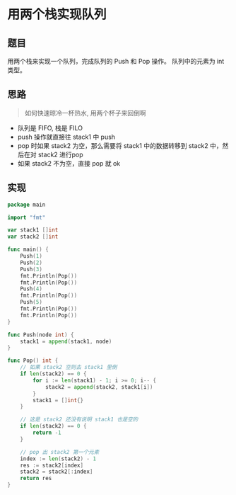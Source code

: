 # 用两个栈实现队列

## 题目

用两个栈来实现一个队列，完成队列的 Push 和 Pop 操作。 队列中的元素为 int 类型。

## 思路

> 如何快速晾冷一杯热水, 用两个杯子来回倒啊

* 队列是 FIFO, 栈是 FILO
* push 操作就直接往 stack1 中 push
* pop 时如果 stack2 为空，那么需要将 stack1 中的数据转移到 stack2 中，然后在对 stack2 进行pop
* 如果 stack2 不为空，直接 pop 就 ok

## 实现

```go
package main

import "fmt"

var stack1 []int
var stack2 []int

func main() {
	Push(1)
	Push(2)
	Push(3)
	fmt.Println(Pop())
	fmt.Println(Pop())
	Push(4)
	fmt.Println(Pop())
	Push(5)
	fmt.Println(Pop())
	fmt.Println(Pop())
}

func Push(node int) {
	stack1 = append(stack1, node)
}

func Pop() int {
	// 如果 stack2 空则去 stack1 里倒
	if len(stack2) == 0 {
		for i := len(stack1) - 1; i >= 0; i-- {
			stack2 = append(stack2, stack1[i])
		}
		stack1 = []int{}
	}

	// 这是 stack2 还没有说明 stack1 也是空的
	if len(stack2) == 0 {
		return -1
	}

	// pop 出 stack2 第一个元素
	index := len(stack2) - 1
	res := stack2[index]
	stack2 = stack2[:index]
	return res
}
```